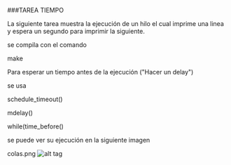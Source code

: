 ###TAREA TIEMPO

La siguiente tarea muestra la ejecución de un hilo
el cual imprime una linea y espera un segundo para 
imprimir la siguiente.

se compila con el comando

make

Para esperar un tiempo antes de la ejecución ("Hacer un delay")

se usa

schedule_timeout()

mdelay()

while(time_before()

se puede ver su ejecución en  la siguiente imagen

colas.png
![alt tag](https://github.com/MauricioQJ25/diplo-ks/blob/timerkernelmau/03-timers/MauricioQJ25/tarea_tiempo.png)

